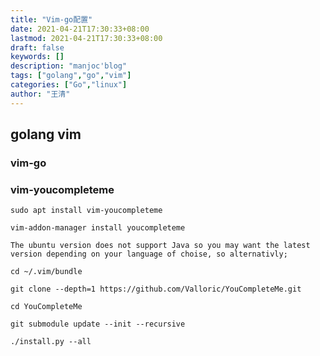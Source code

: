 ```yaml
---
title: "Vim-go配置"
date: 2021-04-21T17:30:33+08:00
lastmod: 2021-04-21T17:30:33+08:00
draft: false
keywords: []
description: "manjoc'blog"
tags: ["golang","go","vim"]
categories: ["Go","linux"]
author: "王清"
---
```


## golang vim

### vim-go

### vim-youcompleteme

```
sudo apt install vim-youcompleteme

vim-addon-manager install youcompleteme

The ubuntu version does not support Java so you may want the latest version depending on your language of choise, so alternativly;
```

```
cd ~/.vim/bundle

git clone --depth=1 https://github.com/Valloric/YouCompleteMe.git

cd YouCompleteMe

git submodule update --init --recursive

./install.py --all
```
